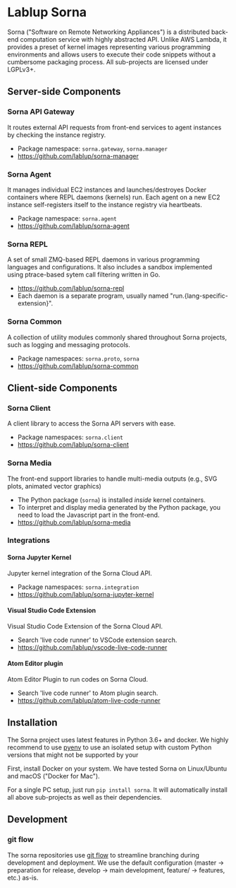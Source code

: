 Lablup Sorna
============

Sorna ("Software on Remote Networking Appliances") is a distributed back-end
computation service with highly abstracted API.
Unlike AWS Lambda, it provides a preset of kernel images representing various
programming environments and allows users to execute their code snippets
without a cumbersome packaging process. All sub-projects are licensed under
LGPLv3+.

Server-side Components
----------------------

### Sorna API Gateway

It routes external API requests from front-end services to agent instances by checking the instance registry.

 * Package namespace: `sorna.gateway`, `sorna.manager`
 * https://github.com/lablup/sorna-manager

### Sorna Agent

It manages individual EC2 instances and launches/destroyes Docker containers where REPL daemons (kernels) run.
Each agent on a new EC2 instance self-registers itself to the instance registry via heartbeats.

 * Package namespace: `sorna.agent`
 * https://github.com/lablup/sorna-agent

### Sorna REPL

A set of small ZMQ-based REPL daemons in various programming languages and configurations.
It also includes a sandbox implemented using ptrace-based sytem call filtering written in Go.

 * https://github.com/lablup/sorna-repl
 * Each daemon is a separate program, usually named "run.{lang-specific-extension}".

### Sorna Common

A collection of utility modules commonly shared throughout Sorna projects, such as logging and messaging protocols.

 * Package namespaces: `sorna.proto`, `sorna`
 * https://github.com/lablup/sorna-common

Client-side Components
----------------------

### Sorna Client

A client library to access the Sorna API servers with ease.

 * Package namespaces: `sorna.client`
 * https://github.com/lablup/sorna-client

### Sorna Media

The front-end support libraries to handle multi-media outputs (e.g., SVG plots, animated vector graphics)

 * The Python package (`sorna`) is installed *inside* kernel containers.
 * To interpret and display media generated by the Python package, you need to load the Javascript part in the front-end.
 * https://github.com/lablup/sorna-media

### Integrations
#### Sorna Jupyter Kernel

 Jupyter kernel integration of the Sorna Cloud API.

  * Package namespaces: `sorna.integration`
  * https://github.com/lablup/sorna-jupyter-kernel

#### Visual Studio Code Extension

 Visual Studio Code Extension of the Sorna Cloud API.

  * Search 'live code runner' to VSCode extension search.
  * https://github.com/lablup/vscode-live-code-runner

#### Atom Editor plugin

 Atom Editor Plugin to run codes on Sorna Cloud.

 * Search 'live code runner' to Atom plugin search.
 * https://github.com/lablup/atom-live-code-runner


Installation
------------

The Sorna project uses latest features in Python 3.6+ and docker.
We highly recommend to use [pyenv](https://github.com/yyuu/pyenv) to use an
isolated setup with custom Python versions that might not be supported by your

First, install Docker on your system. We have tested Sorna on Linux/Ubuntu and
macOS ("Docker for Mac").

For a single PC setup, just run `pip install sorna`.
It will automatically install all above sub-projects as well as their dependencies.

Development
-----------

### git flow

The sorna repositories use [git flow](http://danielkummer.github.io/git-flow-cheatsheet/index.html) to streamline branching during development and deployment.
We use the default configuration (master -> preparation for release, develop -> main development, feature/ -> features, etc.) as-is.
